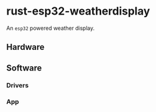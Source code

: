 # rust-esp32-weatherdisplay

An `esp32` powered weather display.

## Hardware

## Software

### Drivers

### App
